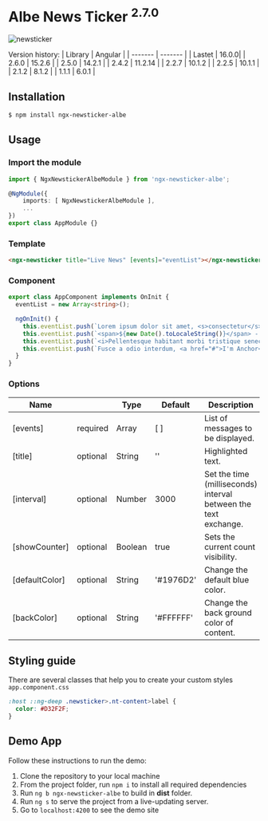 # Albe News Ticker <sup>2.7.0</sup>

![newsticker](https://user-images.githubusercontent.com/24717256/40119160-4dac26aa-58f2-11e8-96a0-8893b7e383bf.jpg)

Version history:
| Library | Angular |
| ------- | ------- |
| Lastet | 16.0.0|
| 2.6.0 | 15.2.6 |
| 2.5.0 | 14.2.1 |
| 2.4.2 | 11.2.14 |
| 2.2.7 | 10.1.2 |
| 2.2.5 | 10.1.1 |
| 2.1.2 | 8.1.2 |
| 1.1.1 | 6.0.1 |

## Installation
```html
$ npm install ngx-newsticker-albe
```

## Usage
### Import the module
```typescript
import { NgxNewstickerAlbeModule } from 'ngx-newsticker-albe';

@NgModule({
    imports: [ NgxNewstickerAlbeModule ],
    ...
})
export class AppModule {}
```

### Template
```html
<ngx-newsticker title="Live News" [events]="eventList"></ngx-newsticker>
```

### Component
```typescript
export class AppComponent implements OnInit {
  eventList = new Array<string>();

  ngOnInit() {
    this.eventList.push(`Lorem ipsum dolor sit amet, <s>consectetur</s> adipiscing elit. Phasellus sit amet nibh dolor.`);
    this.eventList.push(`<span>${new Date().toLocaleString()}</span> - Sed et ligula non risus ullamcorper rhoncus quis vel ante.`);
    this.eventList.push(`<i>Pellentesque habitant morbi tristique senectus et netus et malesuada fames ac turpis egestas.<i>`);
    this.eventList.push(`Fusce a odio interdum, <a href="#">I'm Anchor</a> rutrum lorem quis, gravida tellus.`);
  }
}
```

### Options

| Name           |          | Type          | Default   | Description                                                     |
| -------------- | -------- | ------------- | --------- | --------------------------------------------------------------- |
| [events]       | required | Array<String> | [ ]       | List of messages to be displayed.                               |
| [title]        | optional | String        | ''        | Highlighted text.                                               |
| [interval]     | optional | Number        | 3000      | Set the time (milliseconds) interval between the text exchange. |
| [showCounter]  | optional | Boolean       | true      | Sets the current count visibility.                              |
| [defaultColor] | optional | String        | '#1976D2' | Change the default blue color.                                  |
| [backColor]    | optional | String        | '#FFFFFF' | Change the back ground color of content.                        |

## Styling guide

There are several classes that help you to create your custom styles
`app.component.css`
```css
:host ::ng-deep .newsticker>.nt-content>label {
  color: #D32F2F;
}
```

## Demo App
Follow these instructions to run the demo:

1. Clone the repository to your local machine
2. From the project folder, run `npm i` to install all required dependencies
3. Run `ng b ngx-newsticker-albe` to build in **dist** folder.
4. Run `ng s` to serve the project from a live-updating server.
5. Go to `localhost:4200` to see the demo site
